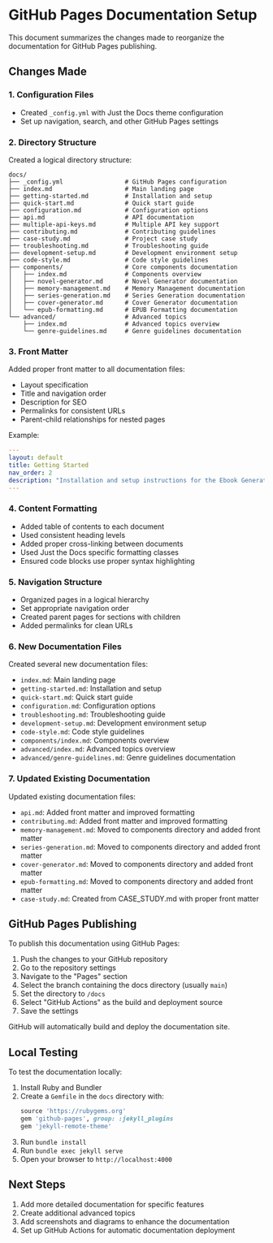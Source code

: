 # GitHub Pages Documentation Setup

This document summarizes the changes made to reorganize the documentation for GitHub Pages publishing.

## Changes Made

### 1. Configuration Files

- Created `_config.yml` with Just the Docs theme configuration
- Set up navigation, search, and other GitHub Pages settings

### 2. Directory Structure

Created a logical directory structure:
```
docs/
├── _config.yml                 # GitHub Pages configuration
├── index.md                    # Main landing page
├── getting-started.md          # Installation and setup
├── quick-start.md              # Quick start guide
├── configuration.md            # Configuration options
├── api.md                      # API documentation
├── multiple-api-keys.md        # Multiple API key support
├── contributing.md             # Contributing guidelines
├── case-study.md               # Project case study
├── troubleshooting.md          # Troubleshooting guide
├── development-setup.md        # Development environment setup
├── code-style.md               # Code style guidelines
├── components/                 # Core components documentation
│   ├── index.md                # Components overview
│   ├── novel-generator.md      # Novel Generator documentation
│   ├── memory-management.md    # Memory Management documentation
│   ├── series-generation.md    # Series Generation documentation
│   ├── cover-generator.md      # Cover Generator documentation
│   └── epub-formatting.md      # EPUB Formatting documentation
└── advanced/                   # Advanced topics
    ├── index.md                # Advanced topics overview
    └── genre-guidelines.md     # Genre guidelines documentation
```

### 3. Front Matter

Added proper front matter to all documentation files:
- Layout specification
- Title and navigation order
- Description for SEO
- Permalinks for consistent URLs
- Parent-child relationships for nested pages

Example:
```yaml
---
layout: default
title: Getting Started
nav_order: 2
description: "Installation and setup instructions for the Ebook Generator"
---
```

### 4. Content Formatting

- Added table of contents to each document
- Used consistent heading levels
- Added proper cross-linking between documents
- Used Just the Docs specific formatting classes
- Ensured code blocks use proper syntax highlighting

### 5. Navigation Structure

- Organized pages in a logical hierarchy
- Set appropriate navigation order
- Created parent pages for sections with children
- Added permalinks for clean URLs

### 6. New Documentation Files

Created several new documentation files:
- `index.md`: Main landing page
- `getting-started.md`: Installation and setup
- `quick-start.md`: Quick start guide
- `configuration.md`: Configuration options
- `troubleshooting.md`: Troubleshooting guide
- `development-setup.md`: Development environment setup
- `code-style.md`: Code style guidelines
- `components/index.md`: Components overview
- `advanced/index.md`: Advanced topics overview
- `advanced/genre-guidelines.md`: Genre guidelines documentation

### 7. Updated Existing Documentation

Updated existing documentation files:
- `api.md`: Added front matter and improved formatting
- `contributing.md`: Added front matter and improved formatting
- `memory-management.md`: Moved to components directory and added front matter
- `series-generation.md`: Moved to components directory and added front matter
- `cover-generator.md`: Moved to components directory and added front matter
- `epub-formatting.md`: Moved to components directory and added front matter
- `case-study.md`: Created from CASE_STUDY.md with proper front matter

## GitHub Pages Publishing

To publish this documentation using GitHub Pages:

1. Push the changes to your GitHub repository
2. Go to the repository settings
3. Navigate to the "Pages" section
4. Select the branch containing the docs directory (usually `main`)
5. Set the directory to `/docs`
6. Select "GitHub Actions" as the build and deployment source
7. Save the settings

GitHub will automatically build and deploy the documentation site.

## Local Testing

To test the documentation locally:

1. Install Ruby and Bundler
2. Create a `Gemfile` in the `docs` directory with:
   ```ruby
   source 'https://rubygems.org'
   gem 'github-pages', group: :jekyll_plugins
   gem 'jekyll-remote-theme'
   ```
3. Run `bundle install`
4. Run `bundle exec jekyll serve`
5. Open your browser to `http://localhost:4000`

## Next Steps

1. Add more detailed documentation for specific features
2. Create additional advanced topics
3. Add screenshots and diagrams to enhance the documentation
4. Set up GitHub Actions for automatic documentation deployment
